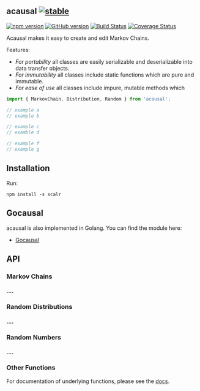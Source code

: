 ## acausal [![stable](http://badges.github.io/stability-badges/dist/stable.svg)](http://github.com/badges/stability-badges)

[![npm version](https://badge.fury.io/js/acausal.svg)](https://badge.fury.io/js/acausal) [![GitHub version](https://badge.fury.io/gh/abrisene%2Facausal.svg)](https://badge.fury.io/gh/abrisene%2Facausal) [![Build Status](https://travis-ci.com/abrisene/acausal.svg?branch=main)](https://travis-ci.com/abrisene/acausal) [![Coverage Status](https://coveralls.io/repos/github/abrisene/acausal/badge.svg?branch=feature/typescript)](https://coveralls.io/github/abrisene/acausal?branch=feature/typescript)

Acausal makes it easy to create and edit Markov Chains.

Features:
- *For portability* all classes are easily serializable and deserializable into data transfer objects.
- *For immutability* all classes include static functions which are pure and immutable.
- *For ease of use* all classes include impure, mutable methods which


```typescript
import { MarkovChain, Distribution, Random } from 'acausal';

// example a
// example b

// example c
// examble d

// example f
// example g
```

## Installation

Run:

```
npm install -s scalr
```

## Gocausal

acausal is also implemented in Golang. You can find the module here:
* [Gocausal](https://github.com/abrisene/gocausal)

## API

### Markov Chains

#### ....

### Random Distributions

#### ....

### Random Numbers

#### ....

### Other Functions

For documentation of underlying functions, please see the [docs](https://abrisene.github.io/acausal/modules.html).
